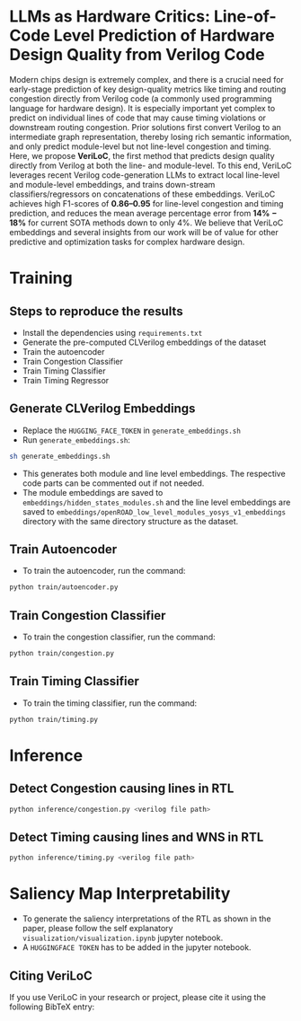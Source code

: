 # LLMs as Hardware Critics: Line-of-Code Level Prediction of Hardware Design Quality from Verilog Code

Modern chips design is extremely complex, and there is a crucial need for early-stage prediction of key design-quality metrics like timing and routing congestion directly from Verilog code (a commonly used programming language for hardware design). It is especially important yet complex to predict on individual lines of code that may cause timing violations or downstream routing congestion. Prior solutions first convert Verilog to an intermediate graph representation, thereby losing rich semantic information, and only predict module-level but not line-level congestion and timing. Here, we propose **VeriLoC**, the first method that predicts design quality directly from Verilog at both the line- and module-level. To this end, VeriLoC leverages recent Verilog code-generation LLMs to extract local line-level and module-level embeddings, and trains down-stream classifiers/regressors on concatenations of these embeddings. VeriLoC achieves high F1-scores of **0.86–0.95** for line-level congestion and timing prediction, and reduces the mean average percentage error from **14% − 18%** for current SOTA methods down to only 4%. We believe that VeriLoC embeddings and several insights from our work will be of value for other predictive and optimization tasks for complex hardware design.

# Training
## Steps to reproduce the results
- Install the dependencies using `requirements.txt`
- Generate the pre-computed CLVerilog embeddings of the dataset
- Train the autoencoder
- Train Congestion Classifier
- Train Timing Classifier
- Train Timing Regressor

## Generate CLVerilog Embeddings
- Replace the `HUGGING_FACE_TOKEN` in `generate_embeddings.sh`
- Run `generate_embeddings.sh`:

```bash
sh generate_embeddings.sh
```

- This generates both module and line level embeddings. The respective code parts can be commented out if not needed.
- The module embeddings are saved to `embeddings/hidden_states_modules.sh` and the line level embeddings are saved to `embeddings/openROAD_low_level_modules_yosys_v1_embeddings` directory with the same directory structure as the dataset.

## Train Autoencoder
- To train the autoencoder, run the command:

```bash
python train/autoencoder.py
```

## Train Congestion Classifier
- To train the congestion classifier, run the command:

```bash
python train/congestion.py
```

## Train Timing Classifier
- To train the timing classifier, run the command:

```bash
python train/timing.py
```

# Inference

## Detect Congestion causing lines in RTL

```bash
python inference/congestion.py <verilog file path>
```

## Detect Timing causing lines and WNS in RTL

```bash
python inference/timing.py <verilog file path>
```

# Saliency Map Interpretability
- To generate the saliency interpretations of the RTL as shown in the paper, please follow the self explanatory `visualization/visualization.ipynb` jupyter notebook.
- A `HUGGINGFACE TOKEN` has to be added in the jupyter notebook.


## Citing VeriLoC

If you use VeriLoC in your research or project, please cite it using the following BibTeX entry:

```bibtex
